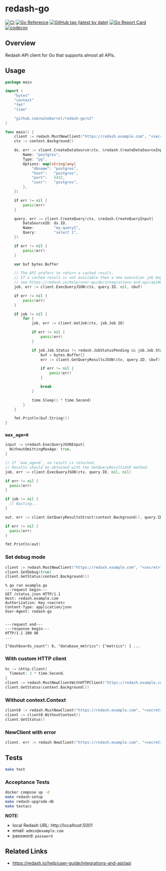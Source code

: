 # redash-go

[![CI](https://github.com/winebarrel/redash-go/actions/workflows/ci.yml/badge.svg)](https://github.com/winebarrel/redash-go/actions/workflows/ci.yml)
[![Go Reference](https://pkg.go.dev/badge/github.com/winebarrel/redash-go/v2.svg)](https://pkg.go.dev/github.com/winebarrel/redash-go/v2)
[![GitHub tag (latest by date)](https://img.shields.io/github/v/tag/winebarrel/redash-go)](https://github.com/winebarrel/redash-go/tags)
[![Go Report Card](https://goreportcard.com/badge/github.com/winebarrel/redash-go/v2)](https://goreportcard.com/report/github.com/winebarrel/redash-go/v2)
[![codecov](https://codecov.io/gh/winebarrel/redash-go/graph/badge.svg?token=9E21C7D54I)](https://codecov.io/gh/winebarrel/redash-go)

## Overview

Redash API client for Go that supports almost all APIs.

## Usage

```go
package main

import (
	"bytes"
	"context"
	"fmt"
	"time"

	"github.com/winebarrel/redash-go/v2"
)

func main() {
	client := redash.MustNewClient("https://redash.example.com", "<secret>")
	ctx := context.Background()

	ds, err := client.CreateDataSource(ctx, &redash.CreateDataSourceInput{
		Name: "postgres",
		Type: "pg",
		Options: map[string]any{
			"dbname": "postgres",
			"host":   "postgres",
			"port":   5432,
			"user":   "postgres",
		},
	})

	if err != nil {
		panic(err)
	}

	query, err := client.CreateQuery(ctx, &redash.CreateQueryInput{
		DataSourceID: ds.ID,
		Name:         "my-query1",
		Query:        "select 1",
	})

	if err != nil {
		panic(err)
	}

	var buf bytes.Buffer

	// The API prefers to return a cached result.
	// If a cached result is not available then a new execution job begins and the job object is returned.
	// see https://redash.io/help/user-guide/integrations-and-api/api#Queries
	job, err := client.ExecQueryJSON(ctx, query.ID, nil, &buf)

	if err != nil {
		panic(err)
	}

	if job != nil {
		for {
			job, err := client.GetJob(ctx, job.Job.ID)

			if err != nil {
				panic(err)
			}

			if job.Job.Status != redash.JobStatusPending && job.Job.Status != redash.JobStatusStarted {
				buf = bytes.Buffer{}
				err := client.GetQueryResultsJSON(ctx, query.ID, &buf)

				if err != nil {
					panic(err)
				}

				break
			}

			time.Sleep(1 * time.Second)
		}
	}

	fmt.Println(buf.String())
}
```

### `max_age=0`

```go
input := &redash.ExecQueryJSONInput{
  WithoutOmittingMaxAge: true,
}

// If `max_age=0`, no result is returned.
// Results should be obtained with the GetQueryResultsXXX method.
job, err := client.ExecQueryJSON(ctx, query.ID, nil, nil)

if err != nil {
  panic(err)
}

if job != nil {
  // Waiting...
}

out, err := client.GetQueryResultsStruct(context.Background(), query.ID)

if err != nil {
  panic(err)
}

fmt.Println(out)
```

### Set debug mode

```go
client := redash.MustNewClient("https://redash.example.com", "<secret>")
client.SetDebug(true)
client.GetStatus(context.Background())
```

```
% go run example.go
---request begin---
GET /status.json HTTP/1.1
Host: redash.example.com
Authorization: Key <secret>
Content-Type: application/json
User-Agent: redash-go


---request end---
---response begin---
HTTP/1.1 200 OK
...

{"dashboards_count": 0, "database_metrics": {"metrics": [ ...
```

### With custom HTTP client

```go
hc := &http.Client{
  Timeout: 3 * time.Second,
}
client := redash.MustNewClientWithHTTPClient("https://redash.example.com", "<secret>", hc)
client.GetStatus(context.Background())
```

### Without context.Context

```go
client0 := redash.MustNewClient("https://redash.example.com", "<secret>")
client := client0.WithoutContext()
client.GetStatus()
```

### NewClient with error

```go
client, err := redash.NewClient("https://redash.example.com", "<secret>")
```

## Tests

```sh
make test
```

### Acceptance Tests

```sh
docker compose up -d
make redash-setup
make redash-upgrade-db
make testacc
```

**NOTE:**
* local Redash URL: http://localhost:5001
* email: `admin@example.com`
* password: `password`

## Related Links

* https://redash.io/help/user-guide/integrations-and-api/api
